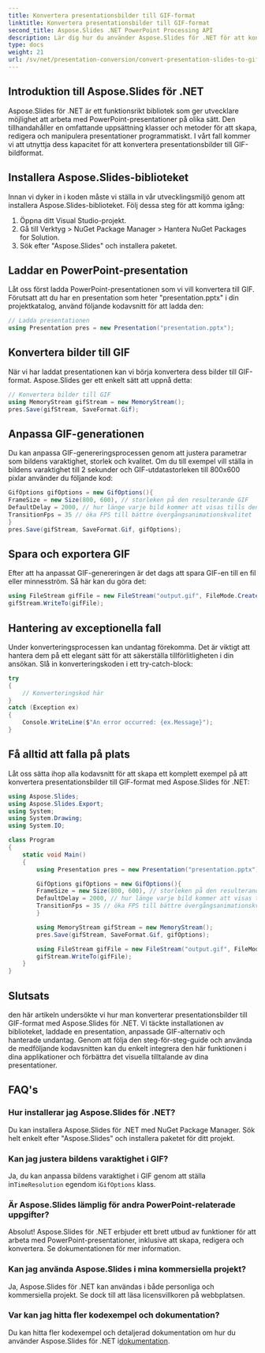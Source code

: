 ```yaml
---
title: Konvertera presentationsbilder till GIF-format
linktitle: Konvertera presentationsbilder till GIF-format
second_title: Aspose.Slides .NET PowerPoint Processing API
description: Lär dig hur du använder Aspose.Slides för .NET för att konvertera PowerPoint-bilder till dynamiska GIF-filer med denna steg-för-steg-guide.
type: docs
weight: 21
url: /sv/net/presentation-conversion/convert-presentation-slides-to-gif-format/
---
```


## Introduktion till Aspose.Slides för .NET

Aspose.Slides för .NET är ett funktionsrikt bibliotek som ger utvecklare möjlighet att arbeta med PowerPoint-presentationer på olika sätt. Den tillhandahåller en omfattande uppsättning klasser och metoder för att skapa, redigera och manipulera presentationer programmatiskt. I vårt fall kommer vi att utnyttja dess kapacitet för att konvertera presentationsbilder till GIF-bildformat.

## Installera Aspose.Slides-biblioteket

Innan vi dyker in i koden måste vi ställa in vår utvecklingsmiljö genom att installera Aspose.Slides-biblioteket. Följ dessa steg för att komma igång:

1. Öppna ditt Visual Studio-projekt.
2. Gå till Verktyg > NuGet Package Manager > Hantera NuGet Packages for Solution.
3. Sök efter "Aspose.Slides" och installera paketet.

## Laddar en PowerPoint-presentation

Låt oss först ladda PowerPoint-presentationen som vi vill konvertera till GIF. Förutsatt att du har en presentation som heter "presentation.pptx" i din projektkatalog, använd följande kodavsnitt för att ladda den:

```csharp
// Ladda presentationen
using Presentation pres = new Presentation("presentation.pptx");
```

## Konvertera bilder till GIF

När vi har laddat presentationen kan vi börja konvertera dess bilder till GIF-format. Aspose.Slides ger ett enkelt sätt att uppnå detta:

```csharp
// Konvertera bilder till GIF
using MemoryStream gifStream = new MemoryStream();
pres.Save(gifStream, SaveFormat.Gif);
```

## Anpassa GIF-generationen

Du kan anpassa GIF-genereringsprocessen genom att justera parametrar som bildens varaktighet, storlek och kvalitet. Om du till exempel vill ställa in bildens varaktighet till 2 sekunder och GIF-utdatastorleken till 800x600 pixlar använder du följande kod:

```csharp
GifOptions gifOptions = new GifOptions(){
FrameSize = new Size(800, 600), // storleken på den resulterande GIF
DefaultDelay = 2000, // hur länge varje bild kommer att visas tills den kommer att ändras till nästa
TransitionFps = 35 // öka FPS till bättre övergångsanimationskvalitet
}
pres.Save(gifStream, SaveFormat.Gif, gifOptions);
```

## Spara och exportera GIF

Efter att ha anpassat GIF-genereringen är det dags att spara GIF-en till en fil eller minnesström. Så här kan du göra det:

```csharp
using FileStream gifFile = new FileStream("output.gif", FileMode.Create);
gifStream.WriteTo(gifFile);
```

## Hantering av exceptionella fall

Under konverteringsprocessen kan undantag förekomma. Det är viktigt att hantera dem på ett elegant sätt för att säkerställa tillförlitligheten i din ansökan. Slå in konverteringskoden i ett try-catch-block:

```csharp
try
{
    // Konverteringskod här
}
catch (Exception ex)
{
    Console.WriteLine($"An error occurred: {ex.Message}");
}
```

## Få alltid att falla på plats

Låt oss sätta ihop alla kodavsnitt för att skapa ett komplett exempel på att konvertera presentationsbilder till GIF-format med Aspose.Slides för .NET:

```csharp
using Aspose.Slides;
using Aspose.Slides.Export;
using System;
using System.Drawing;
using System.IO;

class Program
{
    static void Main()
    {
        using Presentation pres = new Presentation("presentation.pptx");

        GifOptions gifOptions = new GifOptions(){
        FrameSize = new Size(800, 600), // storleken på den resulterande GIF
        DefaultDelay = 2000, // hur länge varje bild kommer att visas tills den kommer att ändras till nästa
        TransitionFps = 35 // öka FPS till bättre övergångsanimationskvalitet
        }

        using MemoryStream gifStream = new MemoryStream();
        pres.Save(gifStream, SaveFormat.Gif, gifOptions);

        using FileStream gifFile = new FileStream("output.gif", FileMode.Create);
        gifStream.WriteTo(gifFile);
    }
}
```

## Slutsats

den här artikeln undersökte vi hur man konverterar presentationsbilder till GIF-format med Aspose.Slides för .NET. Vi täckte installationen av biblioteket, laddade en presentation, anpassade GIF-alternativ och hanterade undantag. Genom att följa den steg-för-steg-guide och använda de medföljande kodavsnitten kan du enkelt integrera den här funktionen i dina applikationer och förbättra det visuella tilltalande av dina presentationer.

## FAQ's

### Hur installerar jag Aspose.Slides för .NET?

Du kan installera Aspose.Slides för .NET med NuGet Package Manager. Sök helt enkelt efter "Aspose.Slides" och installera paketet för ditt projekt.

### Kan jag justera bildens varaktighet i GIF?

 Ja, du kan anpassa bildens varaktighet i GIF genom att ställa in`TimeResolution` egendom i`GifOptions` klass.

### Är Aspose.Slides lämplig för andra PowerPoint-relaterade uppgifter?

Absolut! Aspose.Slides för .NET erbjuder ett brett utbud av funktioner för att arbeta med PowerPoint-presentationer, inklusive att skapa, redigera och konvertera. Se dokumentationen för mer information.

### Kan jag använda Aspose.Slides i mina kommersiella projekt?

Ja, Aspose.Slides för .NET kan användas i både personliga och kommersiella projekt. Se dock till att läsa licensvillkoren på webbplatsen.

### Var kan jag hitta fler kodexempel och dokumentation?

 Du kan hitta fler kodexempel och detaljerad dokumentation om hur du använder Aspose.Slides för .NET i[dokumentation](https://reference.aspose.com).